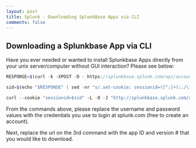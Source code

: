 ```yaml
---
layout: post
title: Splunk - Downloading SplunkBase Apps via CLI
comments: false
---
```


## Downloading a Splunkbase App via CLI

Have you ever needed or wanted to install Splunkbase Apps directly from your unix server/computer without GUI interaction? Please see below:

```javascript
RESPONSE=$(curl -k -XPOST -D - https://splunkbase.splunk.com/api/account:login/ -d 'username=<username>&password=<password'

sid=$(echo "$RESPONSE" | sed -nr "s/.set-cookie: sessionid=([^;]+);./\1/p")

curl --cookie "sessionid=$sid" -L -O -J "http://splunkbase.splunk.com/app/4055/release/4.3.0/download/"
```

From the commands above, please replace the username and password values with the credentials you use to login at splunk.com (free to create an account). 

Next, replace the url on the 3rd command with the app ID and version # that you would like to download.

